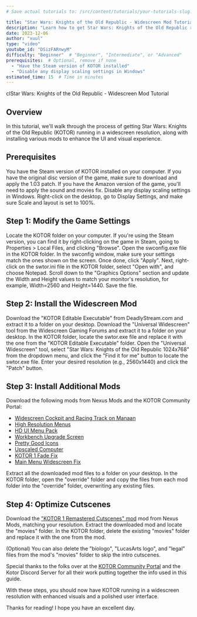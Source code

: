 ```yaml
---
# Save actual tutorials to: /src/content/tutorials/your-tutorials-slug.md

title: "Star Wars: Knights of the Old Republic - Widescreen Mod Tutorial"
description: "Learn how to get Star Wars: Knights of the Old Republic running in a widescreen resolution with enhanced visuals and UI improvements."
date: 2023-12-06
author: "xuul"
type: "video"
youtube_id: "DSizFARnwyM" 
difficulty: "Beginner"  # "Beginner", "Intermediate", or "Advanced"
prerequisites:  # Optional, remove if none
  - "Have the Steam version of KOTOR installed"
  - "Disable any display scaling settings in Windows"
estimated_time: 15  # Time in minutes
---
```


clStar Wars: Knights of the Old Republic - Widescreen Mod Tutorial
## Overview
In this tutorial, we'll walk through the process of getting Star Wars: Knights of the Old Republic (KOTOR) running in a widescreen resolution, along with installing various mods to enhance the UI and visual experience.

## Prerequisites

You have the Steam version of KOTOR installed on your computer.
If you have the original disc version of the game, make sure to download and apply the 1.03 patch.
If you have the Amazon version of the game, you'll need to apply the sound and movies fix.
Disable any display scaling settings in Windows. Right-click on the desktop, go to Display Settings, and make sure Scale and layout is set to 100%.

## Step 1: Modify the Game Settings

Locate the KOTOR folder on your computer. If you're using the Steam version, you can find it by right-clicking on the game in Steam, going to Properties > Local Files, and clicking "Browse".
Open the swconfig.exe file in the KOTOR folder.
In the swconfig window, make sure your settings match the ones shown on the screen. Once done, click "Apply".
Next, right-click on the swtor.ini file in the KOTOR folder, select "Open with", and choose Notepad.
Scroll down to the "Graphics Options" section and update the Width and Height values to match your monitor's resolution, for example, Width=2560 and Height=1440. Save the file.

## Step 2: Install the Widescreen Mod

Download the "KOTOR Editable Executable" from DeadlyStream.com and extract it to a folder on your desktop.
Download the "Universal Widescreen" tool from the Widescreen Gaming Forums and extract it to a folder on your desktop.
In the KOTOR folder, locate the swtor.exe file and replace it with the one from the "KOTOR Editable Executable" folder.
Open the "Universal Widescreen" tool, select "Star Wars: Knights of the Old Republic 1024x768" from the dropdown menu, and click the "Find it for me" button to locate the swtor.exe file.
Enter your desired resolution (e.g., 2560x1440) and click the "Patch" button.

## Step 3: Install Additional Mods

Download the following mods from Nexus Mods and the KOTOR Community Portal:

- [Widescreen Cockpit and Racing Track on Manaan](https://www.nexusmods.com/kotor/mods/1211)
- [High Resolution Menus](https://deadlystream.com/files/file/1159-kotor-high-resolution-menus/)
- [HD UI Menu Pack](https://deadlystream.com/files/file/1226-hd-ui-menu-pack/)
- [Workbench Upgrade Screen](https://deadlystream.com/files/file/1742-workbench-upgrade-screen-camera-tweak-for-k1/)
- [Pretty Good Icons](https://deadlystream.com/files/file/1815-pretty-good-icons-for-kotor/)
- [Upscaled Computer](https://deadlystream.com/files/file/2025-upscaled-computer/)
- [KOTOR 1 Fade Fix](https://deadlystream.com/files/file/1792-kotor-widescreen-fade-fix/)
- [Main Menu Widescreen Fix](https://deadlystream.com/files/file/1173-k1-main-menu-widescreen-fix/)


Extract all the downloaded mod files to a folder on your desktop.
In the KOTOR folder, open the "override" folder and copy the files from each mod folder into the "override" folder, overwriting any existing files.

## Step 4: Optimize Cutscenes

Download the ["KOTOR 1 Remastered Cutscenes" mod](https://www.nexusmods.com/kotor/mods/1306) mod from Nexus Mods, matching your resolution.
Extract the downloaded mod and locate the "movies" folder.
In the KOTOR folder, delete the existing "movies" folder and replace it with the one from the mod.

(Optional) You can also delete the "biologo", "LucasArts logo", and "legal" files from the mod's "movies" folder to skip the intro cutscenes.

Special thanks to the folks over at the [KOTOR Community Portal](https://kotor.neocities.org/)  and the Kotor Discord Server for all their work putting together the info used in this guide. 

With these steps, you should now have KOTOR running in a widescreen resolution with enhanced visuals and a polished user interface. 

Thanks for reading! I hope you have an excellent day.
